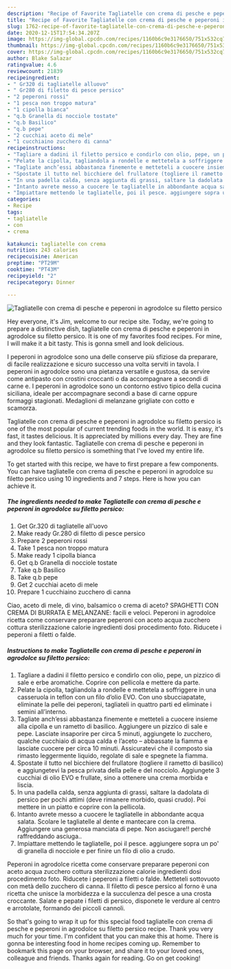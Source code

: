 ```yaml
---
description: "Recipe of Favorite Tagliatelle con crema di pesche e peperoni in agrodolce su filetto persico"
title: "Recipe of Favorite Tagliatelle con crema di pesche e peperoni in agrodolce su filetto persico"
slug: 1762-recipe-of-favorite-tagliatelle-con-crema-di-pesche-e-peperoni-in-agrodolce-su-filetto-persico
date: 2020-12-15T17:54:34.207Z
image: https://img-global.cpcdn.com/recipes/1160b6c9e3176650/751x532cq70/tagliatelle-con-crema-di-pesche-e-peperoni-in-agrodolce-su-filetto-persico-recipe-main-photo.jpg
thumbnail: https://img-global.cpcdn.com/recipes/1160b6c9e3176650/751x532cq70/tagliatelle-con-crema-di-pesche-e-peperoni-in-agrodolce-su-filetto-persico-recipe-main-photo.jpg
cover: https://img-global.cpcdn.com/recipes/1160b6c9e3176650/751x532cq70/tagliatelle-con-crema-di-pesche-e-peperoni-in-agrodolce-su-filetto-persico-recipe-main-photo.jpg
author: Blake Salazar
ratingvalue: 4.6
reviewcount: 21839
recipeingredient:
- " Gr320 di tagliatelle alluovo"
- " Gr280 di filetto di pesce persico"
- "2 peperoni rossi"
- "1 pesca non troppo matura"
- "1 cipolla bianca"
- "q.b Granella di nocciole tostate"
- "q.b Basilico"
- "q.b pepe"
- "2 cucchiai aceto di mele"
- "1 cucchiaino zucchero di canna"
recipeinstructions:
- "Tagliare a dadini il filetto persico e condirlo con olio, pepe, un pizzico di sale e erbe aromatiche. Coprire con pellicola e mettere da parte."
- "Pelate la cipolla, tagliandola a rondelle e mettetela a soffriggere in una casseruola in teflon con un filo d’olio EVO. Con uno sbucciapatate, eliminate la pelle dei peperoni, tagliateli in quattro parti ed eliminate i semini all’interno."
- "Tagliate anch’essi abbastanza finemente e metteteli a cuocere insieme alla cipolla e un rametto di basilico. Aggiungere un pizzico di sale e pepe. Lasciate insaporire per circa 5 minuti, aggiungete lo zucchero, qualche cucchiaio di acqua calda e l’aceto – abbassate la fiamma e lasciate cuocere per circa 10 minuti. Assicuratevi che il composto sia rimasto leggermente liquido, regolate di sale e spegnete la fiamma."
- "Spostate il tutto nel bicchiere del frullatore (togliere il rametto di basilico) e aggiungetevi la pesca privata della pelle e del nocciolo. Aggiungete 3 cucchiai di olio EVO e frullate, sino a ottenere una crema morbida e liscia."
- "In una padella calda, senza aggiunta di grassi, saltare la dadolata di persico per pochi attimi (deve rimanere morbido, quasi crudo). Poi mettere in un piatto e coprire con la pellicola."
- "Intanto avrete messo a cuocere le tagliatelle in abbondante acqua salata. Scolare le tagliatelle al dente e mantecare con la crema. Aggiungere una generosa manciata di pepe. Non asciugare!! perché raffreddando asciuga.."
- "Impiattare mettendo le tagliatelle, poi il pesce. aggiungere sopra un po&#39; di granella di nocciole e per finire un filo di olio a crudo."
categories:
- Recipe
tags:
- tagliatelle
- con
- crema

katakunci: tagliatelle con crema 
nutrition: 243 calories
recipecuisine: American
preptime: "PT29M"
cooktime: "PT43M"
recipeyield: "2"
recipecategory: Dinner

---
```



![Tagliatelle con crema di pesche e peperoni in agrodolce su filetto persico](https://img-global.cpcdn.com/recipes/1160b6c9e3176650/751x532cq70/tagliatelle-con-crema-di-pesche-e-peperoni-in-agrodolce-su-filetto-persico-recipe-main-photo.jpg)

Hey everyone, it's Jim, welcome to our recipe site. Today, we're going to prepare a distinctive dish, tagliatelle con crema di pesche e peperoni in agrodolce su filetto persico. It is one of my favorites food recipes. For mine, I will make it a bit tasty. This is gonna smell and look delicious.

I peperoni in agrodolce sono una delle conserve più sfiziose da preparare, di facile realizzazione e sicuro successo una volta serviti in tavola. I peperoni in agrodolce sono una pietanza versatile e gustosa, da servire come antipasto con crostini croccanti o da accompagnare a secondi di carne e. I peperoni in agrodolce sono un contorno estivo tipico della cucina siciliana, ideale per accompagnare secondi a base di carne oppure formaggi stagionati. Medaglioni di melanzane grigliate con cotto e scamorza.

Tagliatelle con crema di pesche e peperoni in agrodolce su filetto persico is one of the most popular of current trending foods in the world. It is easy, it's fast, it tastes delicious. It is appreciated by millions every day. They are fine and they look fantastic. Tagliatelle con crema di pesche e peperoni in agrodolce su filetto persico is something that I've loved my entire life.


To get started with this recipe, we have to first prepare a few components. You can have tagliatelle con crema di pesche e peperoni in agrodolce su filetto persico using 10 ingredients and 7 steps. Here is how you can achieve it.

<!--inarticleads1-->

##### The ingredients needed to make Tagliatelle con crema di pesche e peperoni in agrodolce su filetto persico:

1. Get  Gr.320 di tagliatelle all&#39;uovo
1. Make ready  Gr.280 di filetto di pesce persico
1. Prepare 2 peperoni rossi
1. Take 1 pesca non troppo matura
1. Make ready 1 cipolla bianca
1. Get q.b Granella di nocciole tostate
1. Take q.b Basilico
1. Take q.b pepe
1. Get 2 cucchiai aceto di mele
1. Prepare 1 cucchiaino zucchero di canna


Ciao, aceto di mele, di vino, balsamico o crema di aceto? SPAGHETTI CON CREMA DI BURRATA E MELANZANE: facili e veloci. Peperoni in agrodolce ricetta come conservare preparare peperoni con aceto acqua zucchero cottura sterilizzazione calorie ingredienti dosi procedimento foto. Riducete i peperoni a filetti o falde. 

<!--inarticleads2-->

##### Instructions to make Tagliatelle con crema di pesche e peperoni in agrodolce su filetto persico:

1. Tagliare a dadini il filetto persico e condirlo con olio, pepe, un pizzico di sale e erbe aromatiche. Coprire con pellicola e mettere da parte.
1. Pelate la cipolla, tagliandola a rondelle e mettetela a soffriggere in una casseruola in teflon con un filo d’olio EVO. Con uno sbucciapatate, eliminate la pelle dei peperoni, tagliateli in quattro parti ed eliminate i semini all’interno.
1. Tagliate anch’essi abbastanza finemente e metteteli a cuocere insieme alla cipolla e un rametto di basilico. Aggiungere un pizzico di sale e pepe. Lasciate insaporire per circa 5 minuti, aggiungete lo zucchero, qualche cucchiaio di acqua calda e l’aceto – abbassate la fiamma e lasciate cuocere per circa 10 minuti. Assicuratevi che il composto sia rimasto leggermente liquido, regolate di sale e spegnete la fiamma.
1. Spostate il tutto nel bicchiere del frullatore (togliere il rametto di basilico) e aggiungetevi la pesca privata della pelle e del nocciolo. Aggiungete 3 cucchiai di olio EVO e frullate, sino a ottenere una crema morbida e liscia.
1. In una padella calda, senza aggiunta di grassi, saltare la dadolata di persico per pochi attimi (deve rimanere morbido, quasi crudo). Poi mettere in un piatto e coprire con la pellicola.
1. Intanto avrete messo a cuocere le tagliatelle in abbondante acqua salata. Scolare le tagliatelle al dente e mantecare con la crema. Aggiungere una generosa manciata di pepe. Non asciugare!! perché raffreddando asciuga..
1. Impiattare mettendo le tagliatelle, poi il pesce. aggiungere sopra un po&#39; di granella di nocciole e per finire un filo di olio a crudo.


Peperoni in agrodolce ricetta come conservare preparare peperoni con aceto acqua zucchero cottura sterilizzazione calorie ingredienti dosi procedimento foto. Riducete i peperoni a filetti o falde. Metteteli sottovuoto con metà dello zucchero di canna. Il filetto di pesce persico al forno è una ricetta che unisce la morbidezza e la succulenza del pesce a una crosta croccante. Salate e pepate i filetti di persico, disponete le verdure al centro e arrotolate, formando dei piccoli cannoli. 

So that's going to wrap it up for this special food tagliatelle con crema di pesche e peperoni in agrodolce su filetto persico recipe. Thank you very much for your time. I'm confident that you can make this at home. There is gonna be interesting food in home recipes coming up. Remember to bookmark this page on your browser, and share it to your loved ones, colleague and friends. Thanks again for reading. Go on get cooking!
